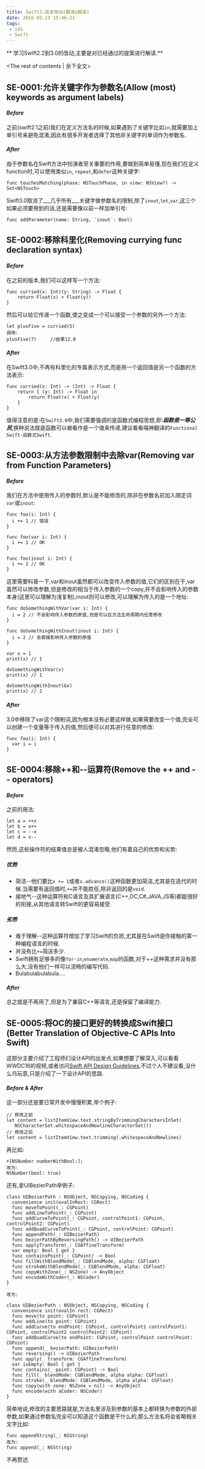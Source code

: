 ```yaml
---
title: Swift3-版本改动(翻译&解读)
date: 2016-05-23 15:46:21
tags:
 - iOS
 - Swift
---
```

** 学习Swift2.2到3.0的改动,主要是对已经通过的提案进行解读.**
<!-- more -->
<The rest of contents | 余下全文>
## SE-0001:允许关键字作为参数名(Allow (most) keywords as argument labels)
#### ___Before___

之前(swift2.1之前)我们在定义方法名的时候,如果遇到了关键字比如`in`,就需要加上单引号来避免混淆,因此有很多开发者选择了其他非关键字的单词作为参数名.
#### ___After___

由于参数名在Swift方法中扮演者至关重要的作用,要做到简单易懂,现在我们在定义function时,可以使用类似`in`, `repeat`,和`defer`这种关键字:
```
func touchesMatching(phase: NSTouchPhase, in view: NSView?) -> Set<NSTouch>
```

Swift3.0取消了___几乎所有___关键字做参数名的限制,除了`inout`,`let`,`var`,这三个如果必须要用到的话,还是需要像以前一样加单引号:
```
func addParameter(name: String, `inout`: Bool)
```

## SE-0002:移除科里化(Removing currying func declaration syntax)  
#### ___Before___  

在之前的版本,我们可以这样写一个方法:
```
func curried(x: Int)(y: String) -> Float {
    return Float(x) + Float(y)!
}
```

然后可以给它传递一个函数,使之变成一个可以接受一个参数的另外一个方法:
```
let plusFive = curried(5)
调用:
plusFive(7)     //结果12.0
```

#### ___After___  

在Swift3.0中,不再有科里化的专属表示方式,而是用一个返回值是另一个函数的方法表示:
```
func curried(x: Int) -> (Int) -> Float {
    return { (y: Int) -> Float in
        return Float(x) + Float(y)
    }
}
```

值得注意的是:在`Swift3.0`中,我们需要强调的是函数式编程思想,即:___函数是一等公民___,换种说法就是函数可以被看作是一个值来传递,建议看看喵神翻译的`Functional Swift-函数式Swift`.

## SE-0003:从方法参数限制中去除var(Removing var from Function Parameters)
#### ___Before___  

我们在方法中使用传入的参数时,默认是不能修改的,除非在参数名前加入限定词`var`或`inout`:
```
func foo(i: Int) {
  i += 1 // 错误
}

func foo(var i: Int) {
  i += 1 // OK
}

func foo(inout i: Int) {
  i += 1 // OK
}
```

这里需要科普一下,var和inout虽然都可以改变传入参数的值,它们的区别在于,var虽然可以修改参数,但是修改的相当于传入参数的一个copy,并不会影响传入的参数本身(这里可以理解为浅复制),inout则可以修改,可以理解为传入的是一个地址:
```
func doSomethingWithVar(var i: Int) {
  i = 2 // 不会影响传入参数的原值,但是可以在方法生命周期内任意修改
}

func doSomethingWithInout(inout i: Int) {
  i = 2 // 会直接影响传入参数的原值
}

var x = 1
print(x) // 1

doSomethingWithVar(x)
print(x) // 1

doSomethingWithInout(&x)
print(x) // 2
```

#### ___After___  

3.0中移除了var这个限制词,因为根本没有必要这样做,如果需要改变一个值,完全可以创建一个变量等于传入的值,然后便可以对其进行任意的修改:
```
func foo(i: Int) {
  var i = i
}
```

## SE-0004:移除++和--运算符(Remove the ++ and -- operators)
#### ___Before___

之前的用法:

```
let a = ++x
let b = x++
let c = --x
let d = x--
```

然而,这些操作符的结果值总是被人混淆忽略,他们有着自己的优势和劣势:
##### 优势
+ 简洁--他们要比`x += 1`或者`x.advance()`这种函数更加简洁,尤其是在迭代的时候.当需要有返回值时,`+=`并不能胜任,除非返回的是`void`.
+ 接地气--这种运算符和C语言及其扩展语言(C++,OC,C#,JAVA,JS等)都能很好的衔接,从其他语言转Swift的更容易接受.

##### 劣势
+ 难于理解--这种运算符增加了学习Swift的负担,尤其是在Swift是你接触的第一种编程语言的时候.
+ 并没有比`+=`简洁多少.
+ Swift拥有足够多的像`for-in`,`enumerate`,`map`的函数,对于++这种需求并没有那么大,没有他们一样可以流畅的编写代码.
+ Bulabulabulabula....

#### ___After___

总之就是不再用了,但是为了兼容C++等语言,还是保留了编译能力.


## SE-0005:将OC的接口更好的转换成Swift接口(Better Translation of Objective-C APIs Into Swift)
这部分主要介绍了工程师们设计API的出发点,如果想要了解深入,可以看看WWDC16的视频,或者访问[Swift API Design Guidelines](https://swift.org/documentation/api-design-guidelines/),不过个人不建议看,没什么鸟玩意,只是介绍了一下设计API的思路.

#### ___Before & After___

这一部分还是要日常开发中慢慢积累,举个例子:
```
// 修改之前
let content = listItemView.text.stringByTrimmingCharactersInSet(
   NSCharacterSet.whitespaceAndNewlineCharacterSet())
// 修改之后
let content = listItemView.text.trimming(.whitespaceAndNewlines)
```

再比如:
```
+[NSNumber numberWithBool:];
改为:
NSNumber(bool: true)
```

还有,拿UIBezierPath举例子:
```
class UIBezierPath : NSObject, NSCopying, NSCoding {
  convenience init(ovalInRect: CGRect)
  func moveToPoint(_: CGPoint)
  func addLineToPoint(_: CGPoint)
  func addCurveToPoint(_: CGPoint, controlPoint1: CGPoint, controlPoint2: CGPoint)
  func addQuadCurveToPoint(_: CGPoint, controlPoint: CGPoint)
  func appendPath(_: UIBezierPath)
  func bezierPathByReversingPath() -> UIBezierPath
  func applyTransform(_: CGAffineTransform)
  var empty: Bool { get }
  func containsPoint(_: CGPoint) -> Bool
  func fillWithBlendMode(_: CGBlendMode, alpha: CGFloat)
  func strokeWithBlendMode(_: CGBlendMode, alpha: CGFloat)
  func copyWithZone(_: NSZone) -> AnyObject
  func encodeWithCoder(_: NSCoder)
}

改为:

class UIBezierPath : NSObject, NSCopying, NSCoding {
  convenience init(ovalIn rect: CGRect)
  func move(to point: CGPoint)
  func addLine(to point: CGPoint)
  func addCurve(to endPoint: CGPoint, controlPoint1 controlPoint1: CGPoint, controlPoint2 controlPoint2: CGPoint)
  func addQuadCurve(to endPoint: CGPoint, controlPoint controlPoint: CGPoint)
  func append(_ bezierPath: UIBezierPath)
  func reversing() -> UIBezierPath
  func apply(_ transform: CGAffineTransform)
  var isEmpty: Bool { get }
  func contains(_ point: CGPoint) -> Bool
  func fill(_ blendMode: CGBlendMode, alpha alpha: CGFloat)
  func stroke(_ blendMode: CGBlendMode, alpha alpha: CGFloat)
  func copy(with zone: NSZone = nil) -> AnyObject
  func encode(with aCoder: NSCoder)
}
```

简单地说,修改的主要思路就是,方法名里涉及到参数的基本上都转换为参数的外部参数,如果通过参数名完全可以知道这个函数是干什么的,那么方法名将会省略相关文字比如:
```
func appendString(_: NSString)
改为:
func append(_: NSString)
```

不再赘述.

